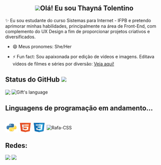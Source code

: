 <!-- Head -->
<h2 align="center"><img src = "https://raw.githubusercontent.com/MartinHeinz/MartinHeinz/master/wave.gif" width = 30px>Olá! Eu sou Thayná Tolentino</h2>

✨ Eu sou estudante do curso Sistemas para Internet - IFPB e pretendo aprimorar minhas habilidades, principalmente na área de Front-End, com complemento do UX Design 
a fim de proporcionar projetos criativos e diversificados.


<!-- About section -->

- 😄 Meus pronomes: She/Her   

- ⚡ Fun fact: Sou apaixonada por edição de vídeos e imagens. Editava vídeos de filmes e séries por diversão: [Veja aqui!](https://www.instagram.com/atllasae/)

<!-- About section: END -->

 <!-- GitHub section -->

 ##  Status do GitHub <img src = "https://i.pinimg.com/originals/65/c4/f4/65c4f452571be1261e9c623f7da488ac.gif" width = 35px> 
 
 <div>
   <img align="center" src="https://github-readme-stats.vercel.app/api?username=thaynarlt&show_icons=true&theme=dracula&include_all_commits=true" />
  <img align="center" src="https://github-readme-stats.vercel.app/api/top-langs/?username=thaynarlt&layout=compact&langs_count=7&theme=dracula" alt="Gift's language" height="187px"  width="300px"/>
</div>

<!-- GitHub section: END -->


 ##  Linguagens de programação em andamento...
<div style="display: inline_block"><br>
  
  <img align="center" alt="Rafa-Python" height="30" width="40" src="https://raw.githubusercontent.com/devicons/devicon/master/icons/python/python-original.svg">
  <img align="center" alt="Rafa-HTML" height="30" width="40" src="https://raw.githubusercontent.com/devicons/devicon/master/icons/html5/html5-original.svg">
  <img align="center" alt="Rafa-CSS" height="30" width="40" src="https://raw.githubusercontent.com/devicons/devicon/master/icons/css3/css3-original.svg">
  <img align="center" alt="Rafa-CSS" height="30" width="40" src="https://upload.wikimedia.org/wikipedia/commons/1/18/C_Programming_Language.svg">
  
  
  ##  Redes:
<div>  
  <a href = "mailto:tatarlt7@gmail.com"><img src="https://img.shields.io/badge/-Gmail-%23333?style=for-the-badge&logo=gmail&logoColor=white" target="_blank"></a>
  <a href="https://www.linkedin.com/in/thaynarlt/" target="_blank"><img src="https://img.shields.io/badge/-LinkedIn-%230077B5?style=for-the-badge&logo=linkedin&logoColor=white" target="_blank"></a> 
  
</div>

